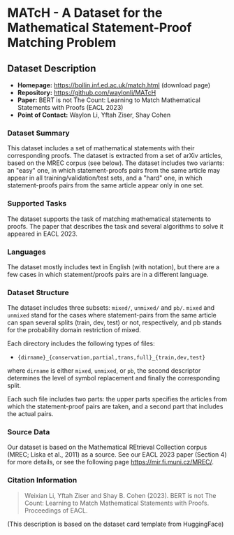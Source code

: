 # MATcH - A Dataset for the Mathematical Statement-Proof Matching Problem

## Dataset Description

- **Homepage:** https://bollin.inf.ed.ac.uk/match.html (download page)
- **Repository:** https://github.com/waylonli/MATcH
- **Paper:** BERT is not The Count: Learning to Match Mathematical Statements with Proofs (EACL 2023)
- **Point of Contact:** Waylon Li, Yftah Ziser, Shay Cohen

### Dataset Summary

This dataset includes a set of mathematical statements with their corresponding proofs. The dataset is extracted from a set of arXiv articles, based on the MREC corpus (see below). The dataset includes two variants: an "easy" one, in which statement-proofs pairs from the same article may appear in all training/validation/test sets, and a "hard" one, in which statement-proofs pairs from the same article appear only in one set.

### Supported Tasks

The dataset supports the task of matching mathematical statements to proofs. The paper that describes the task and several algorithms to solve it appeared in EACL 2023.

### Languages

The dataset mostly includes text in English (with notation), but there are a few cases in which statement/proofs pairs are in a different language.

### Dataset Structure

The dataset includes three subsets: `mixed/`, `unmixed/` and `pb/`. `mixed` and `unmixed` stand for the cases where statement-pairs from the same article can span several splits (train, dev, test) or not, respectively, and pb stands for the probability domain restriction of mixed.

Each directory includes the following types of files:

- `{dirname}_{conservation,partial,trans,full}_{train,dev,test}`

where `dirname` is either `mixed`, `unmixed`, or `pb`, the second descriptor determines the level of symbol replacement and finally the corresponding split.

Each such file includes two parts: the upper parts specifies the articles from which the statement-proof pairs are taken, and a second part that includes the actual pairs.

### Source Data

Our dataset is based on the Mathematical REtrieval Collection corpus (MREC; Liska et al., 2011) as a source.
See our EACL 2023 paper (Section 4) for more details, or see the following page https://mir.fi.muni.cz/MREC/.

### Citation Information

> Weixian Li, Yftah Ziser and Shay B. Cohen (2023). BERT is not The Count: Learning to Match Mathematical Statements with Proofs. Proceedings of EACL.



(This description is based on the dataset card template from HuggingFace)

